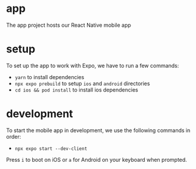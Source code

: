 # app
The app project hosts our React Native mobile app

# setup
To set up the app to work with Expo, we have to run a few commands:
- `yarn` to install dependencies
- `npx expo prebuild` to setup `ios` and `android` directories
- `cd ios && pod install` to install ios dependencies

# development

To start the mobile app in development, we use the following commands in order:
- `npx expo start --dev-client`

Press `i` to boot on iOS or `a` for Android on your keyboard when prompted.
